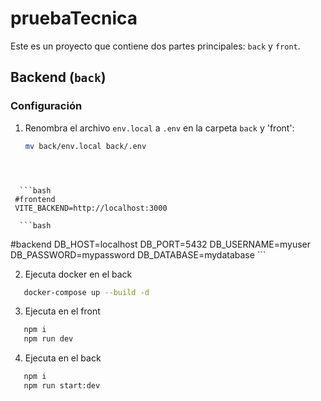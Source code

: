 # pruebaTecnica

Este es un proyecto que contiene dos partes principales: `back` y `front`.

## Backend (`back`)

### Configuración

1. Renombra el archivo `env.local` a `.env` en la carpeta `back` y 'front':

   ```sh
   mv back/env.local back/.env
   

  ```



    ```bash
   #frontend 
   VITE_BACKEND=http://localhost:3000
   ```

      ```bash
   #backend
     DB_HOST=localhost
DB_PORT=5432
DB_USERNAME=myuser
DB_PASSWORD=mypassword
DB_DATABASE=mydatabase  ```

2. Ejecuta docker en el back 
```bash
   docker-compose up --build -d 
```
3. Ejecuta en el front 
```bash
   npm i 
   npm run dev
```
4. Ejecuta en el back 
```bash
   npm i 
   npm run start:dev
```


